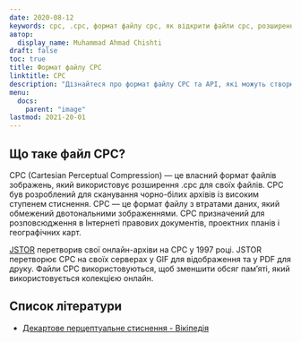 ```yaml
---
date: 2020-08-12
keywords: cpc, .cpc, формат файлу cpc, як відкрити файли cpc, розширення .cpc, розширення cpc
автор:
  display_name: Muhammad Ahmad Chishti
draft: false
toc: true
title: Формат файлу CPC
linktitle: CPC
description: "Дізнайтеся про формат файлу CPC та API, які можуть створювати та відкривати файли CPC."
menu:
  docs:
    parent: "image"
lastmod: 2021-20-01
---
```


## Що таке файл CPC?

CPC (Cartesian Perceptual Compression) — це власний формат файлів зображень, який використовує розширення .cpc для своїх файлів. CPC був розроблений для сканування чорно-білих архівів із високим ступенем стиснення. CPC — це формат файлу з втратами даних, який обмежений двотональними зображеннями. CPC призначений для розповсюдження в Інтернеті правових документів, проектних планів і географічних карт.

[JSTOR](https://www.jstor.org/) перетворив свої онлайн-архіви на CPC у 1997 році. JSTOR перетворює CPC на своїх серверах у GIF для відображення та у PDF для друку. Файли CPC використовуються, щоб зменшити обсяг пам’яті, який використовується колекцією онлайн.

## Список літератури

- [Декартове перцептуальне стиснення - Вікіпедія](https://en.wikipedia.org/wiki/Cartesian_Perceptual_Compression)

